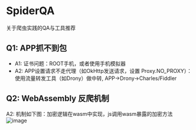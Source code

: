 # SpiderQA
关于爬虫实践的QA与工具推荐

## Q1: APP抓不到包
- A1: 证书问题：ROOT手机，或者使用手机模拟器
- A2: APP设置请求不走代理（如OkHttp发送请求，设置 Proxy.NO_PROXY）：使用流量转发工具（如Drony）做中转, APP->Drony->Charles/Fiddler

## Q2: WebAssembly 反爬机制
A2: 机制如下图：加密逻辑在wasm中实现，js调用wasm暴露的加密方法
![image](https://github.com/user-attachments/assets/4eedb43d-6378-4a6d-9145-66346919a8e8)


